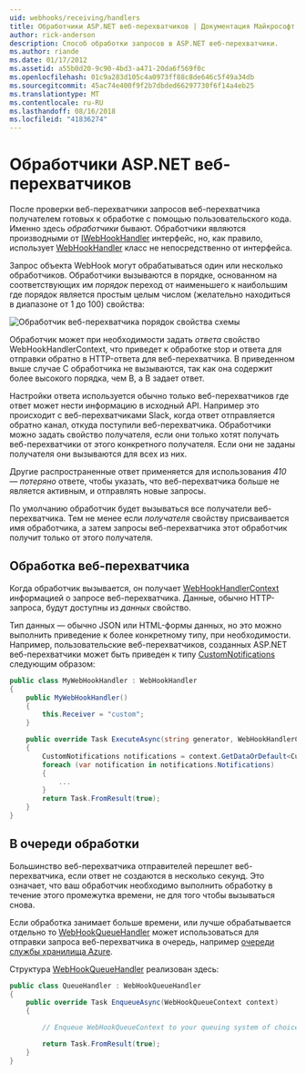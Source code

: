 ```yaml
---
uid: webhooks/receiving/handlers
title: Обработчики ASP.NET веб-перехватчиков | Документация Майкрософт
author: rick-anderson
description: Способ обработки запросов в ASP.NET веб-перехватчики.
ms.author: riande
ms.date: 01/17/2012
ms.assetid: a55b0d20-9c90-4bd3-a471-20da6f569f0c
ms.openlocfilehash: 01c9a283d105c4a0973ff88c8de646c5f49a34db
ms.sourcegitcommit: 45ac74e400f9f2b7dbded66297730f6f14a4eb25
ms.translationtype: MT
ms.contentlocale: ru-RU
ms.lasthandoff: 08/16/2018
ms.locfileid: "41836274"
---
```

# <a name="aspnet-webhooks-handlers"></a>Обработчики ASP.NET веб-перехватчиков

После проверки веб-перехватчики запросов веб-перехватчика получателем готовых к обработке с помощью пользовательского кода. Именно здесь *обработчики* бывают. Обработчики являются производными от [IWebHookHandler](https://github.com/aspnet/WebHooks/blob/master/src/Microsoft.AspNet.WebHooks.Receivers/WebHooks/WebHookHandler.cs) интерфейс, но, как правило, использует [WebHookHandler](https://github.com/aspnet/WebHooks/blob/master/src/Microsoft.AspNet.WebHooks.Receivers/WebHooks/WebHookHandler.cs) класс не непосредственно от интерфейса.

Запрос объекта WebHook могут обрабатываться один или несколько обработчиков. Обработчики вызываются в порядке, основанном на соответствующих им *порядок* переход от наименьшего к наибольшим где порядок является простым целым числом (желательно находиться в диапазоне от 1 до 100) свойства:

![Обработчик веб-перехватчика порядок свойства схемы](_static/Handlers.png)

Обработчик может при необходимости задать *ответа* свойство WebHookHandlerContext, что приведет к обработке stop и ответа для отправки обратно в HTTP-ответа для веб-перехватчика. В приведенном выше случае C обработчика не вызываются, так как она содержит более высокого порядка, чем B, а B задает ответ.

Настройки ответа используется обычно только веб-перехватчиков где ответ может нести информацию в исходный API. Например это происходит с веб-перехватчиками Slack, когда ответ отправляется обратно канал, откуда поступили веб-перехватчика. Обработчики можно задать свойство получателя, если они только хотят получать веб-перехватчики от этого конкретного получателя. Если они не заданы получателя они вызываются для всех из них.

Другие распространенные ответ применяется для использования *410 — потеряно* ответе, чтобы указать, что веб-перехватчика больше не является активным, и отправлять новые запросы.

По умолчанию обработчик будет вызываться все получатели веб-перехватчика. Тем не менее если *получателя* свойству присваивается имя обработчика, а затем запросы веб-перехватчика этот обработчик получит только от этого получателя.

## <a name="processing-a-webhook"></a>Обработка веб-перехватчика

Когда обработчик вызывается, он получает [WebHookHandlerContext](https://github.com/aspnet/WebHooks/blob/master/src/Microsoft.AspNet.WebHooks.Receivers/WebHooks/WebHookHandlerContext.cs) информацией о запросе веб-перехватчика. Данные, обычно HTTP-запроса, будут доступны из *данных* свойство.

Тип данных — обычно JSON или HTML-формы данных, но это можно выполнить приведение к более конкретному типу, при необходимости. Например, пользовательские веб-перехватчиков, созданных ASP.NET веб-перехватчики может быть приведен к типу [CustomNotifications](https://github.com/aspnet/WebHooks/blob/master/src/Microsoft.AspNet.WebHooks.Receivers.Custom/WebHooks/CustomNotifications.cs) следующим образом:

```csharp
public class MyWebHookHandler : WebHookHandler
{
    public MyWebHookHandler()
    {
        this.Receiver = "custom";
    }

    public override Task ExecuteAsync(string generator, WebHookHandlerContext context)
    {
        CustomNotifications notifications = context.GetDataOrDefault<CustomNotifications>();
        foreach (var notification in notifications.Notifications)
        {
            ...
        }
        return Task.FromResult(true);
    }
}
```

  ## <a name="queued-processing"></a>В очереди обработки

Большинство веб-перехватчика отправителей перешлет веб-перехватчика, если ответ не создаются в несколько секунд. Это означает, что ваш обработчик необходимо выполнить обработку в течение этого промежутка времени, не для того чтобы вызываться снова.

Если обработка занимает больше времени, или лучше обрабатывается отдельно то [WebHookQueueHandler](https://github.com/aspnet/WebHooks/blob/master/src/Microsoft.AspNet.WebHooks.Receivers/WebHooks/WebHookQueueHandler.cs) может использоваться для отправки запроса веб-перехватчика в очередь, например [очереди службы хранилища Azure](https://msdn.microsoft.com/library/azure/dd179353.aspx).

Структура [WebHookQueueHandler](https://github.com/aspnet/WebHooks/blob/master/src/Microsoft.AspNet.WebHooks.Receivers/WebHooks/WebHookQueueHandler.cs) реализован здесь:

```csharp
public class QueueHandler : WebHookQueueHandler
{
    public override Task EnqueueAsync(WebHookQueueContext context)
    {

        // Enqueue WebHookQueueContext to your queuing system of choice

        return Task.FromResult(true);
    }
}
```

